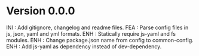 # Version 0.0.0
INI : Add gitignore, changelog and readme files.
FEA : Parse config files in js, json, yaml and yml formats.
ENH : Statically require js-yaml and fs modules.
ENH : Change package.json name from config to common-config.
ENH : Add js-yaml as dependency instead of dev-dependency.
